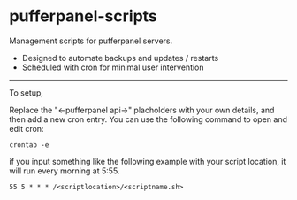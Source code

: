 # pufferpanel-scripts

Management scripts for pufferpanel servers.

- Designed to automate backups and updates / restarts
- Scheduled with cron for minimal user intervention

---
To setup, 

Replace the "<-pufferpanel api->" placholders with your own details,
and then add a new cron entry. You can use the following command to open and edit cron:
```
crontab -e
```
if you input something like the following example with your script location, it will run every morning at 5:55.
```
55 5 * * * /<scriptlocation>/<scriptname.sh>
```

